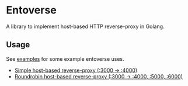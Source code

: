 # Entoverse
A library to implement host-based HTTP reverse-proxy in Golang.

## Usage
See [examples](examples) for some example entoverse uses.

* [Simple host-based reverse-proxy (:3000 -> :4000)](examples/single.go)
* [Roundrobin host-based reverse-proxy (:3000 -> :4000, :5000, :6000)](examples/roundrobin.go)
